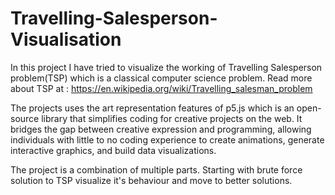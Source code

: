 # Travelling-Salesperson-Visualisation

In this project I have tried to visualize the working of Travelling Salesperson problem(TSP) which is a classical computer science problem.
Read more about TSP at : https://en.wikipedia.org/wiki/Travelling_salesman_problem

The projects uses the art representation features of p5.js which is an open-source library that simplifies coding for creative projects on the web. It bridges the gap between creative expression and programming, allowing individuals with little to no coding experience to create animations, generate interactive graphics, and build data visualizations.

The project is a combination of multiple parts.
Starting with brute force solution to TSP visualize it's behaviour and move to better solutions.



